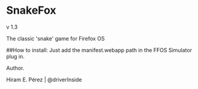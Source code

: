 # SnakeFox

v 1.3

The classic 'snake' game for Firefox OS

##How to install:
Just add the manifest.webapp path in the FFOS Simulator plug in.


Author.

Hiram E. Pérez | @driverInside
